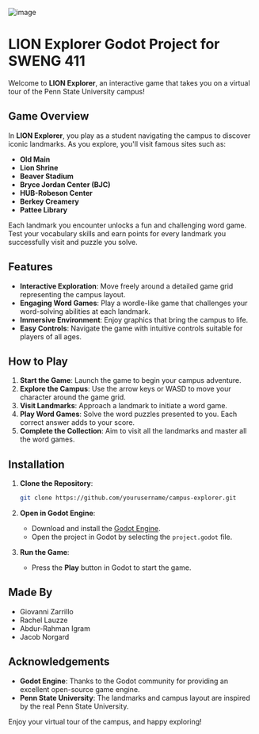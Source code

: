 ![image](https://github.com/user-attachments/assets/f4e061f6-b4c7-4fd7-a031-59ccbe1cc3aa)

# LION Explorer Godot Project for SWENG 411

Welcome to **LION Explorer**, an interactive game that takes you on a virtual tour of the Penn State University campus!

## Game Overview

In **LION Explorer**, you play as a student navigating the campus to discover iconic landmarks. As you explore, you'll visit famous sites such as:

- **Old Main**
- **Lion Shrine**
- **Beaver Stadium**
- **Bryce Jordan Center (BJC)**
- **HUB-Robeson Center**
- **Berkey Creamery**
- **Pattee Library**

Each landmark you encounter unlocks a fun and challenging word game. Test your vocabulary skills and earn points for every landmark you successfully visit and puzzle you solve.

## Features

- **Interactive Exploration**: Move freely around a detailed game grid representing the campus layout.
- **Engaging Word Games**: Play a wordle-like game that challenges your word-solving abilities at each landmark.
- **Immersive Environment**: Enjoy graphics that bring the campus to life.
- **Easy Controls**: Navigate the game with intuitive controls suitable for players of all ages.

## How to Play

1. **Start the Game**: Launch the game to begin your campus adventure.
2. **Explore the Campus**: Use the arrow keys or WASD to move your character around the game grid.
3. **Visit Landmarks**: Approach a landmark to initiate a word game.
4. **Play Word Games**: Solve the word puzzles presented to you. Each correct answer adds to your score.
5. **Complete the Collection**: Aim to visit all the landmarks and master all the word games.

## Installation

1. **Clone the Repository**:
   ```bash
   git clone https://github.com/yourusername/campus-explorer.git
   ```
2. **Open in Godot Engine**:
   - Download and install the [Godot Engine](https://godotengine.org/).
   - Open the project in Godot by selecting the `project.godot` file.

3. **Run the Game**:
   - Press the **Play** button in Godot to start the game.

## Made By

- Giovanni Zarrillo
- Rachel Lauzze
- Abdur-Rahman Igram
- Jacob Norgard

## Acknowledgements

- **Godot Engine**: Thanks to the Godot community for providing an excellent open-source game engine.
- **Penn State University**: The landmarks and campus layout are inspired by the real Penn State University.

Enjoy your virtual tour of the campus, and happy exploring!
